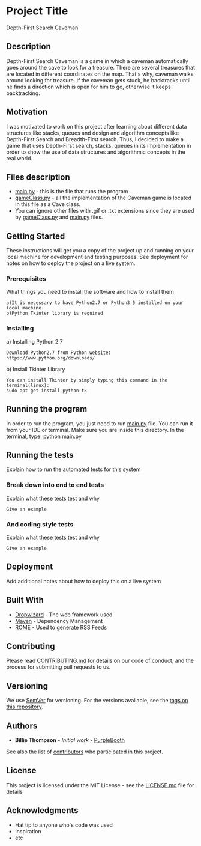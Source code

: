 # Project Title

Depth-First Search Caveman

## Description

Depth-First Search Caveman is a game in which a caveman automatically goes around the cave to look for
a treasure. There are several treasures that are located in different coordinates on the map. That's why,
caveman walks around looking for treasure. If the caveman gets stuck, he backtracks until he finds a direction
which is open for him to go, otherwise it keeps backtracking.

## Motivation

I was motivated to work on this project after learning about different data structures like stacks, queues and
design and algorithm concepts like Depth-First Search and Breadth-First search. Thus, I decided to make
a game that uses Depth-First search, stacks, queues in its implementation in order to show the use of
data structures and algorithmic concepts in the real world.

## Files description

* [main.py](main.py) - this is the file that runs the program
* [gameClass.py](gameClass.py) - all the implementation of the Caveman game is located in this file as a Cave class.
* You can ignore other files with .gif or .txt extensions since they are used by [gameClass.py](gameClass.py) and [main.py](main.py) files.






## Getting Started

These instructions will get you a copy of the project up and running on your local machine for development and testing purposes.
 See deployment for notes on how to deploy the project on a live system.

### Prerequisites

What things you need to install the software and how to install them

```
a)It is necessary to have Python2.7 or Python3.5 installed on your local machine.
b)Python Tkinter library is required
```

### Installing

a) Installing Python 2.7
```
Download Python2.7 from Python website: https://www.python.org/downloads/
```

b) Install Tkinter Library

```
You can install Tkinter by simply typing this command in the terminal(linux):
sudo apt-get install python-tk
```


## Running the program

In order to run the program, you just need to run [main.py](main.py) file. You can run it from your IDE or terminal.
Make sure you are inside this directory. In the terminal, type:
python [main.py](main.py)

## Running the tests

Explain how to run the automated tests for this system

### Break down into end to end tests

Explain what these tests test and why

```
Give an example
```

### And coding style tests

Explain what these tests test and why

```
Give an example
```

## Deployment

Add additional notes about how to deploy this on a live system

## Built With

* [Dropwizard](http://www.dropwizard.io/1.0.2/docs/) - The web framework used
* [Maven](https://maven.apache.org/) - Dependency Management
* [ROME](https://rometools.github.io/rome/) - Used to generate RSS Feeds

## Contributing

Please read [CONTRIBUTING.md](https://gist.github.com/PurpleBooth/b24679402957c63ec426) for details on our code of conduct, and the process for submitting pull requests to us.

## Versioning

We use [SemVer](http://semver.org/) for versioning. For the versions available, see the [tags on this repository](https://github.com/your/project/tags). 

## Authors

* **Billie Thompson** - *Initial work* - [PurpleBooth](https://github.com/PurpleBooth)

See also the list of [contributors](https://github.com/your/project/contributors) who participated in this project.

## License

This project is licensed under the MIT License - see the [LICENSE.md](LICENSE.md) file for details

## Acknowledgments

* Hat tip to anyone who's code was used
* Inspiration
* etc

